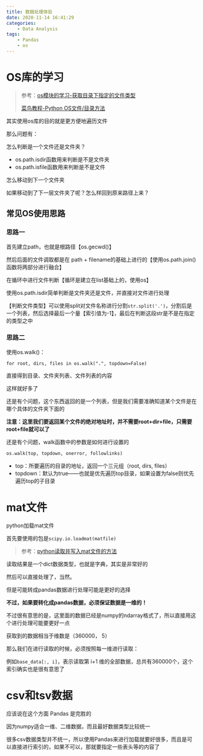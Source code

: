 ```yaml
---
title: 数据处理体验
date: 2020-11-14 16:41:29
categories:
	- Data Analysis
tags: 
	- Pandas
	- os
---
```


# OS库的学习

> 参考：[os模块的学习-获取目录下指定的文件类型](https://blog.csdn.net/binggan_2019/article/details/88895432)
>
> [菜鸟教程-Python OS文件/目录方法](https://www.runoob.com/python/os-file-methods.html)

其实使用os库的目的就是更方便地遍历文件

<!--more-->

那么问题有：

怎么判断是一个文件还是文件夹？

- os.path.isdir函数用来判断是不是文件夹
- os.path.isfile函数用来判断是不是文件

怎么移动到下一个文件夹

如果移动到了下一层文件夹了呢？怎么样回到原来路径上来？

## 常见OS使用思路

### 思路一

首先建立path，也就是根路径【os.gecwd()】

然后后面的文件调取都是在 path + filename的基础上进行的【使用os.path.join()函数将两部分进行融合】

在循环中进行文件判断【循环是建立在list基础上的，使用os】

使用os.path.isdir简单判断是文件夹还是文件，并直接对文件进行处理

【判断文件类型】可以使用split对文件名称进行分割`str.split('.')`，分割后是一个列表，然后选择最后一个量【索引值为-1】，最后在判断这段str是不是在指定的类型之中

### 思路二

使用os.walk()：

`for root, dirs, files in os.walk(".", topdown=False)`

直接得到目录、文件夹列表、文件列表的内容

这样就好多了

还是有个问题，这个东西返回的是一个列表，但是我们需要准确知道某个文件是在哪个具体的文件夹下面的

**注意：这里我们要返回某个文件的绝对地址时，并不需要root+dir+file，只需要root+file就可以了**

还是有个问题，walk函数中的参数是如何进行设置的

```python
os.walk(top, topdown, onerror, followlinks)
```

- top：所要遍历的目录的地址，返回一个三元组（root, dirs, files）
- topdown：默认为true——也就是优先遍历top目录，如果设置为false则优先遍历top的子目录

# mat文件

python加载mat文件

首先要使用的包是`scipy.io.loadmat(matfile)`

> 参考：[python读取并写入mat文件的方法](https://www.jb51.net/article/165224.htm)

读取结果是一个dict数据类型，也就是字典，其实是非常好的

然后可以直接处理了，当然。

但是可能转成pandas数据进行处理可能是更好的选择

**不过，如果要转化成pandas数据，必须保证数据是一维的！**

不过很有意思的是，这里面的数据已经是numpy的ndarray格式了，所以直接用这个进行处理可能要更好一点

获取到的数据相当于维数是（360000， 5）

那么我们在进行读取的时候，必须按照每一维进行读取：

例如`base_data[:, i]`，表示读取第 i+1 维的全部数据，总共有360000个，这个索引确实也是很有意思了

# csv和tsv数据

应该说在这个方面 Pandas 是完胜的

因为numpy适合一维、二维数据，而且最好数据类型比较统一

很多csv数据类型并不统一，所以使用Pandas来进行加载就要好很多，而且是可以直接进行索引的，如果不可以，那就要指定一些表头等的内容了